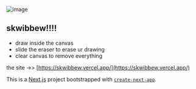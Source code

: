 ![image](https://github.com/user-attachments/assets/908b23ff-447d-4e30-aa97-3c94966c5b5b)


## skwibbew!!!!

- draw inside the canvas
- slide the eraser to erase ur drawing
- clear canvas to remove everything

the site ->> [https://skwibbew.vercel.app/](https://skwibbew.vercel.app/) 

This is a [Next.js](https://nextjs.org) project bootstrapped with [`create-next-app`](https://nextjs.org/docs/app/api-reference/cli/create-next-app).
